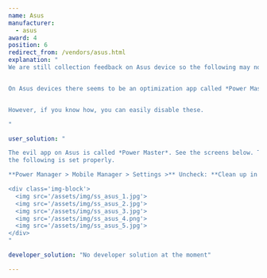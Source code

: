 ```yaml
---
name: Asus
manufacturer:
  - asus
award: 4
position: 6
redirect_from: /vendors/asus.html
explanation: "
We are still collection feedback on Asus device so the following may not be a exhaustive list of issues.


On Asus devices there seems to be an optimization app called *Power Master* pre-installed with some modifications made by default, eg. blocking apps from starting and killing background tasks when your screen turns off.


However, if you know how, you can easily disable these.

"

user_solution: "

The evil app on Asus is called *Power Master*. See the screens below. To make sure apps background processing works please make sure
the following is set properly.

**Power Manager > Mobile Manager > Settings >** Uncheck: **Clean up in suspend** and **Auto-deny apps from auto starting**. See below for screenshots.

<div class='img-block'>
  <img src='/assets/img/ss_asus_1.jpg'>
  <img src='/assets/img/ss_asus_2.jpg'>
  <img src='/assets/img/ss_asus_3.jpg'>
  <img src='/assets/img/ss_asus_4.png'>
  <img src='/assets/img/ss_asus_5.jpg'>
</div>
"

developer_solution: "No developer solution at the moment"

---
```


